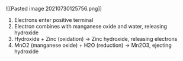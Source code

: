 ![[Pasted image 20210730125756.png]]

1) Electrons enter positive terminal
2) Electron combines with manganese oxide and water, releasing hydroxide
3) Hydroxide + Zinc (oxidation) -> Zinc hydroxide, releasing electrons
4) MnO2 (manganese oxide) + H2O (reduction) -> Mn2O3, ejecting hydroxide